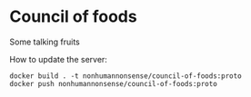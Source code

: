 # Council of foods

Some talking fruits

How to update the server:
```
docker build . -t nonhumannonsense/council-of-foods:proto
docker push nonhumannonsense/council-of-foods:proto
```
